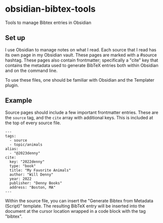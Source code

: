 # obsidian-bibtex-tools
 Tools to manage Bibtex entries in Obsidian

## Set up
I use Obsidian to manage notes on what I read. Each source that I read has its own page in my Obsidian vault. These pages are marked with a #source hashtag. These pages also contain frontmatter; specifically a "cite" key that contains the metadata used to generate BibTeX entries both within Obsidian and on the command line. 

To use these files, one should be familiar with Obsidian and the Templater plugin. 

## Example

Source pages should include a few important frontmatter entries. These are the `source` tag, and the `cite` array with additional keys. This is included at the top of every source file.

```
---
tags:
  - source
  - topic/animals
alias:
  - "@2023denny"
cite:
  key: "2022denny"
  type: "book"
  title: "My Favorite Animals"
  author: "Will Denny"
  year: 2022
  publisher: "Denny Books"
  address: "Boston, MA"
---
```

Within the source file, you can insert the "Generate Bibtex from Metadata (Script)" template. The resulting BibTeX entry will be inserted into the document at the cursor location wrapped in a code block with the tag "bibtex".